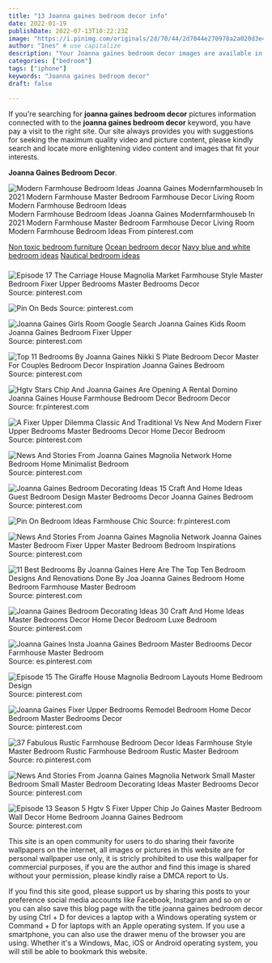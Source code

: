 ```yaml
---
title: "13 Joanna gaines bedroom decor info"
date: 2022-01-19
publishDate: 2022-07-13T10:22:23Z
image: "https://i.pinimg.com/originals/2d/70/44/2d7044e270978a2a020d3e41a3465b8d.jpg"
author: "Ines" # use capitalize
description: "Your Joanna gaines bedroom decor images are available in this site. Joanna gaines bedroom decor are a topic that is being searched for and liked by netizens now. You can Find and Download the Joanna gaines bedroom decor files here. Download all royalty-free photos."
categories: ["bedroom"]
tags: ["iphone"]
keywords: "Joanna gaines bedroom decor"
draft: false

---
```


If you're searching for **joanna gaines bedroom decor** pictures information connected with to the **joanna gaines bedroom decor** keyword, you have pay a visit to the right  site.  Our site always  provides you with  suggestions  for seeking  the maximum  quality video and picture  content, please kindly search and locate more enlightening video content and images  that fit your interests.

**Joanna Gaines Bedroom Decor**. 

![Modern Farmhouse Bedroom Ideas Joanna Gaines Modernfarmhouseb In 2021 Modern Farmhouse Master Bedroom Farmhouse Decor Living Room Modern Farmhouse Bedroom Ideas](https://i.pinimg.com/originals/2b/5c/57/2b5c5732d4c3240fa5323c6ab5696cc4.jpg "Modern Farmhouse Bedroom Ideas Joanna Gaines Modernfarmhouseb In 2021 Modern Farmhouse Master Bedroom Farmhouse Decor Living Room Modern Farmhouse Bedroom Ideas")
Modern Farmhouse Bedroom Ideas Joanna Gaines Modernfarmhouseb In 2021 Modern Farmhouse Master Bedroom Farmhouse Decor Living Room Modern Farmhouse Bedroom Ideas From pinterest.com

[Non toxic bedroom furniture](/non-toxic-bedroom-furniture/)
[Ocean bedroom decor](/ocean-bedroom-decor/)
[Navy blue and white bedroom ideas](/navy-blue-and-white-bedroom-ideas/)
[Nautical bedroom ideas](/nautical-bedroom-ideas/)



### 

 


![Episode 17 The Carriage House Magnolia Market Farmhouse Style Master Bedroom Fixer Upper Bedrooms Master Bedrooms Decor](https://i.pinimg.com/originals/0a/a9/85/0aa985b2bda3cf383a31cb4d61530150.jpg "Episode 17 The Carriage House Magnolia Market Farmhouse Style Master Bedroom Fixer Upper Bedrooms Master Bedrooms Decor")
Source: pinterest.com

 

![Pin On Beds](https://i.pinimg.com/originals/23/70/43/2370437d10735c348f90fe3831377863.jpg "Pin On Beds")
Source: pinterest.com

 

![Joanna Gaines Girls Room Google Search Joanna Gaines Kids Room Joanna Gaines Bedroom Fixer Upper](https://i.pinimg.com/originals/db/eb/9d/dbeb9d3517e2b8efbddaa8d137ef169c.jpg "Joanna Gaines Girls Room Google Search Joanna Gaines Kids Room Joanna Gaines Bedroom Fixer Upper")
Source: pinterest.com

 

![Top 11 Bedrooms By Joanna Gaines Nikki S Plate Bedroom Decor Master For Couples Bedroom Decor Inspiration Joanna Gaines Bedroom](https://i.pinimg.com/originals/17/6d/8e/176d8e0522d4eeb761bbadbfc432ea62.jpg "Top 11 Bedrooms By Joanna Gaines Nikki S Plate Bedroom Decor Master For Couples Bedroom Decor Inspiration Joanna Gaines Bedroom")
Source: pinterest.com

 

![Hgtv Stars Chip And Joanna Gaines Are Opening A Rental Domino Joanna Gaines House Farmhouse Bedroom Decor Bedroom Decor](https://i.pinimg.com/originals/19/47/c0/1947c04023f856ecf484578692b9d2ce.jpg "Hgtv Stars Chip And Joanna Gaines Are Opening A Rental Domino Joanna Gaines House Farmhouse Bedroom Decor Bedroom Decor")
Source: fr.pinterest.com

 

![A Fixer Upper Dilemma Classic And Traditional Vs New And Modern Fixer Upper Bedrooms Master Bedrooms Decor Home Decor Bedroom](https://i.pinimg.com/originals/13/e7/6a/13e76a9362cb68522fc3f4f22523f292.jpg "A Fixer Upper Dilemma Classic And Traditional Vs New And Modern Fixer Upper Bedrooms Master Bedrooms Decor Home Decor Bedroom")
Source: pinterest.com

 

![News And Stories From Joanna Gaines Magnolia Network Home Bedroom Home Minimalist Bedroom](https://i.pinimg.com/originals/57/68/1a/57681a1c3a55d5ec27a1aa9a05afcc5e.jpg "News And Stories From Joanna Gaines Magnolia Network Home Bedroom Home Minimalist Bedroom")
Source: pinterest.com

 

![Joanna Gaines Bedroom Decorating Ideas 15 Craft And Home Ideas Guest Bedroom Design Master Bedrooms Decor Joanna Gaines Bedroom](https://i.pinimg.com/originals/0e/92/22/0e9222fa7b2a80e059d38fe2bb009471.jpg "Joanna Gaines Bedroom Decorating Ideas 15 Craft And Home Ideas Guest Bedroom Design Master Bedrooms Decor Joanna Gaines Bedroom")
Source: pinterest.com

 

![Pin On Bedroom Ideas Farmhouse Chic](https://i.pinimg.com/originals/44/48/f4/4448f47b44f2b71ac57ac548fa8e6af5.png "Pin On Bedroom Ideas Farmhouse Chic")
Source: fr.pinterest.com

 

![News And Stories From Joanna Gaines Magnolia Network Joanna Gaines Master Bedroom Fixer Upper Master Bedroom Bedroom Inspirations](https://i.pinimg.com/originals/4d/8a/63/4d8a63e5687eca1ad11dea96d740969e.jpg "News And Stories From Joanna Gaines Magnolia Network Joanna Gaines Master Bedroom Fixer Upper Master Bedroom Bedroom Inspirations")
Source: pinterest.com

 

![11 Best Bedrooms By Joanna Gaines Here Are The Top Ten Bedroom Designs And Renovations Done By Joa Joanna Gaines Bedroom Home Bedroom Farmhouse Master Bedroom](https://i.pinimg.com/564x/89/22/44/8922449352fca8b77c7a27c6e126b37d.jpg "11 Best Bedrooms By Joanna Gaines Here Are The Top Ten Bedroom Designs And Renovations Done By Joa Joanna Gaines Bedroom Home Bedroom Farmhouse Master Bedroom")
Source: pinterest.com

 

![Joanna Gaines Bedroom Decorating Ideas 30 Craft And Home Ideas Master Bedrooms Decor Home Decor Bedroom Luxe Bedroom](https://i.pinimg.com/736x/31/b9/1d/31b91dbbd84f7addb6e792b7ef6537b3.jpg "Joanna Gaines Bedroom Decorating Ideas 30 Craft And Home Ideas Master Bedrooms Decor Home Decor Bedroom Luxe Bedroom")
Source: pinterest.com

 

![Joanna Gaines Insta Joanna Gaines Bedroom Master Bedrooms Decor Farmhouse Master Bedroom](https://i.pinimg.com/originals/e4/b9/9f/e4b99f5f73c59449946e068282f24237.jpg "Joanna Gaines Insta Joanna Gaines Bedroom Master Bedrooms Decor Farmhouse Master Bedroom")
Source: es.pinterest.com

 

![Episode 15 The Giraffe House Magnolia Bedroom Layouts Home Bedroom Design](https://i.pinimg.com/originals/14/92/0c/14920cf190b85116b2040e454df5e22e.jpg "Episode 15 The Giraffe House Magnolia Bedroom Layouts Home Bedroom Design")
Source: pinterest.com

 

![Joanna Gaines Fixer Upper Bedrooms Remodel Bedroom Home Decor Bedroom Master Bedrooms Decor](https://i.pinimg.com/originals/ac/6f/98/ac6f98bc7e8f8c25fcc7f3e83323a18f.jpg "Joanna Gaines Fixer Upper Bedrooms Remodel Bedroom Home Decor Bedroom Master Bedrooms Decor")
Source: pinterest.com

 

![37 Fabulous Rustic Farmhouse Bedroom Decor Ideas Farmhouse Style Master Bedroom Rustic Farmhouse Bedroom Rustic Master Bedroom](https://i.pinimg.com/564x/cf/a7/21/cfa7218a603b0147ae7e6af2c69c18aa.jpg "37 Fabulous Rustic Farmhouse Bedroom Decor Ideas Farmhouse Style Master Bedroom Rustic Farmhouse Bedroom Rustic Master Bedroom")
Source: ro.pinterest.com

 

![News And Stories From Joanna Gaines Magnolia Network Small Master Bedroom Small Master Bedroom Decorating Ideas Master Bedrooms Decor](https://i.pinimg.com/originals/86/ab/78/86ab782e41b5647c4c13023c60ee7956.jpg "News And Stories From Joanna Gaines Magnolia Network Small Master Bedroom Small Master Bedroom Decorating Ideas Master Bedrooms Decor")
Source: pinterest.com

 

![Episode 13 Season 5 Hgtv S Fixer Upper Chip Jo Gaines Master Bedroom Wall Decor Home Bedroom Joanna Gaines Bedroom](https://i.pinimg.com/originals/2d/70/44/2d7044e270978a2a020d3e41a3465b8d.jpg "Episode 13 Season 5 Hgtv S Fixer Upper Chip Jo Gaines Master Bedroom Wall Decor Home Bedroom Joanna Gaines Bedroom")
Source: pinterest.com

 

This site is an open community for users to do sharing their favorite wallpapers on the internet, all images or pictures in this website are for personal wallpaper use only, it is stricly prohibited to use this wallpaper for commercial purposes, if you are the author and find this image is shared without your permission, please kindly raise a DMCA report to Us.

If you find this site good, please support us by sharing this posts to your preference social media accounts like Facebook, Instagram and so on or you can also save this blog page with the title joanna gaines bedroom decor by using Ctrl + D for devices a laptop with a Windows operating system or Command + D for laptops with an Apple operating system. If you use a smartphone, you can also use the drawer menu of the browser you are using. Whether it's a Windows, Mac, iOS or Android operating system, you will still be able to bookmark this website.
